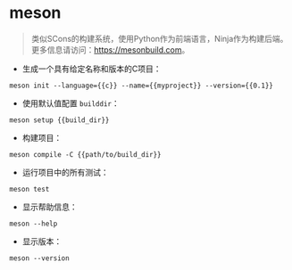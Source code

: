 # meson

> 类似SCons的构建系统，使用Python作为前端语言，Ninja作为构建后端。
> 更多信息请访问：<https://mesonbuild.com>。

- 生成一个具有给定名称和版本的C项目：

`meson init --language={{c}} --name={{myproject}} --version={{0.1}}`

- 使用默认值配置 `builddir`：

`meson setup {{build_dir}}`

- 构建项目：

`meson compile -C {{path/to/build_dir}}`

- 运行项目中的所有测试：

`meson test`

- 显示帮助信息：

`meson --help`

- 显示版本：

`meson --version`